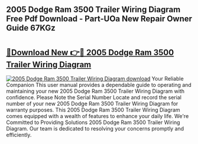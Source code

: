 ## 2005 Dodge Ram 3500 Trailer Wiring Diagram Free Pdf Download - Part-UOa New Repair Owner Guide 67KGz

# <h2><a href="http://dfodd05.blite.top/?on=2005+Dodge+Ram+3500+Trailer+Wiring+Diagram">🔗Download New 👉🔴 2005 Dodge Ram 3500 Trailer Wiring Diagram</a></h2>

[![2005 Dodge Ram 3500 Trailer Wiring Diagram download](https://i.imgur.com/lujVjoI.png)](http://dfodd05.blite.top/?on=2005+Dodge+Ram+3500+Trailer+Wiring+Diagram)
Your Reliable Companion This user manual provides a dependable guide to operating and maintaining your new 2005 Dodge Ram 3500 Trailer Wiring Diagram with confidence. Please Note the Serial Number Locate and record the serial number of your new 2005 Dodge Ram 3500 Trailer Wiring Diagram for warranty purposes. This 2005 Dodge Ram 3500 Trailer Wiring Diagram comes equipped with a wealth of features to enhance your daily life. We're Committed to Providing Solutions 2005 Dodge Ram 3500 Trailer Wiring Diagram. Our team is dedicated to resolving your concerns promptly and efficiently.
